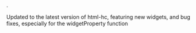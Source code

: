 .

Updated to the latest version of html-hc, featuring new widgets, and bug fixes, especially for the widgetProperty function
